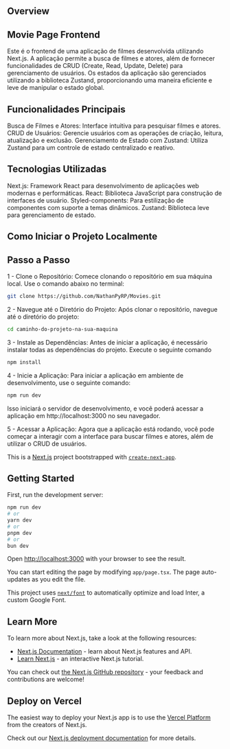 ## Overview
## Movie Page Frontend
Este é o frontend de uma aplicação de filmes desenvolvida utilizando Next.js. A aplicação permite a busca de filmes e atores, além de fornecer funcionalidades de CRUD (Create, Read, Update, Delete) para gerenciamento de usuários. Os estados da aplicação são gerenciados utilizando a biblioteca Zustand, proporcionando uma maneira eficiente e leve de manipular o estado global.

## Funcionalidades Principais
Busca de Filmes e Atores: Interface intuitiva para pesquisar filmes e atores.
CRUD de Usuários: Gerencie usuários com as operações de criação, leitura, atualização e exclusão.
Gerenciamento de Estado com Zustand: Utiliza Zustand para um controle de estado centralizado e reativo.

## Tecnologias Utilizadas
Next.js: Framework React para desenvolvimento de aplicações web modernas e performáticas.
React: Biblioteca JavaScript para construção de interfaces de usuário.
Styled-components: Para estilização de componentes com suporte a temas dinâmicos.
Zustand: Biblioteca leve para gerenciamento de estado.

## Como Iniciar o Projeto Localmente
## Passo a Passo

1 - Clone o Repositório:
Comece clonando o repositório em sua máquina local. Use o comando abaixo no terminal:

```bash
git clone https://github.com/NathanPyRP/Movies.git
```
2 - Navegue até o Diretório do Projeto:
Após clonar o repositório, navegue até o diretório do projeto:

```bash
cd caminho-do-projeto-na-sua-maquina
```
3 - Instale as Dependências:
Antes de iniciar a aplicação, é necessário instalar todas as dependências do projeto. Execute o seguinte comando

```bash
npm install
```

4 - Inicie a Aplicação:
Para iniciar a aplicação em ambiente de desenvolvimento, use o seguinte comando:

```bash
npm run dev
```

Isso iniciará o servidor de desenvolvimento, e você poderá acessar a aplicação em http://localhost:3000 no seu navegador.

5 - Acessar a Aplicação:
Agora que a aplicação está rodando, você pode começar a interagir com a interface para buscar filmes e atores, além de utilizar o CRUD de usuários.

This is a [Next.js](https://nextjs.org/) project bootstrapped with [`create-next-app`](https://github.com/vercel/next.js/tree/canary/packages/create-next-app).

## Getting Started

First, run the development server:

```bash
npm run dev
# or
yarn dev
# or
pnpm dev
# or
bun dev
```

Open [http://localhost:3000](http://localhost:3000) with your browser to see the result.

You can start editing the page by modifying `app/page.tsx`. The page auto-updates as you edit the file.

This project uses [`next/font`](https://nextjs.org/docs/basic-features/font-optimization) to automatically optimize and load Inter, a custom Google Font.

## Learn More

To learn more about Next.js, take a look at the following resources:

- [Next.js Documentation](https://nextjs.org/docs) - learn about Next.js features and API.
- [Learn Next.js](https://nextjs.org/learn) - an interactive Next.js tutorial.

You can check out [the Next.js GitHub repository](https://github.com/vercel/next.js/) - your feedback and contributions are welcome!

## Deploy on Vercel

The easiest way to deploy your Next.js app is to use the [Vercel Platform](https://vercel.com/new?utm_medium=default-template&filter=next.js&utm_source=create-next-app&utm_campaign=create-next-app-readme) from the creators of Next.js.

Check out our [Next.js deployment documentation](https://nextjs.org/docs/deployment) for more details.
